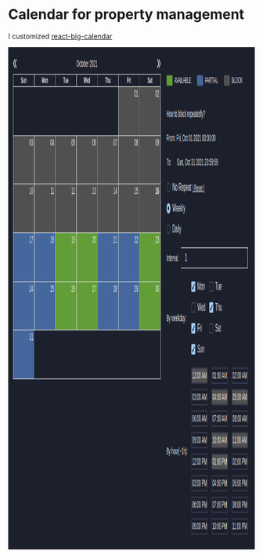 # Calendar for property management

I customized [react-big-calendar]([https://jquense.github.io/react-big-calendar/])

<img src="./screenshot.png" height="1024px" width="768px">
